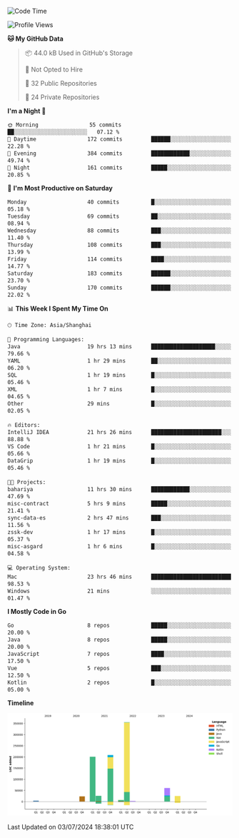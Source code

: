 <!--START_SECTION:waka-->
![Code Time](http://img.shields.io/badge/Code%20Time-2%2C484%20hrs%2017%20mins-blue)

![Profile Views](http://img.shields.io/badge/Profile%20Views-0-blue)

**🐱 My GitHub Data** 

> 📦 44.0 kB Used in GitHub's Storage 
 > 
> 🚫 Not Opted to Hire
 > 
> 📜 32 Public Repositories 
 > 
> 🔑 24 Private Repositories 
 > 
**I'm a Night 🦉** 

```text
🌞 Morning                55 commits          ██░░░░░░░░░░░░░░░░░░░░░░░   07.12 % 
🌆 Daytime                172 commits         ██████░░░░░░░░░░░░░░░░░░░   22.28 % 
🌃 Evening                384 commits         ████████████░░░░░░░░░░░░░   49.74 % 
🌙 Night                  161 commits         █████░░░░░░░░░░░░░░░░░░░░   20.85 % 
```
📅 **I'm Most Productive on Saturday** 

```text
Monday                   40 commits          █░░░░░░░░░░░░░░░░░░░░░░░░   05.18 % 
Tuesday                  69 commits          ██░░░░░░░░░░░░░░░░░░░░░░░   08.94 % 
Wednesday                88 commits          ███░░░░░░░░░░░░░░░░░░░░░░   11.40 % 
Thursday                 108 commits         ███░░░░░░░░░░░░░░░░░░░░░░   13.99 % 
Friday                   114 commits         ████░░░░░░░░░░░░░░░░░░░░░   14.77 % 
Saturday                 183 commits         ██████░░░░░░░░░░░░░░░░░░░   23.70 % 
Sunday                   170 commits         ██████░░░░░░░░░░░░░░░░░░░   22.02 % 
```


📊 **This Week I Spent My Time On** 

```text
🕑︎ Time Zone: Asia/Shanghai

💬 Programming Languages: 
Java                     19 hrs 13 mins      ████████████████████░░░░░   79.66 % 
YAML                     1 hr 29 mins        ██░░░░░░░░░░░░░░░░░░░░░░░   06.20 % 
SQL                      1 hr 19 mins        █░░░░░░░░░░░░░░░░░░░░░░░░   05.46 % 
XML                      1 hr 7 mins         █░░░░░░░░░░░░░░░░░░░░░░░░   04.65 % 
Other                    29 mins             █░░░░░░░░░░░░░░░░░░░░░░░░   02.05 % 

🔥 Editors: 
IntelliJ IDEA            21 hrs 26 mins      ██████████████████████░░░   88.88 % 
VS Code                  1 hr 21 mins        █░░░░░░░░░░░░░░░░░░░░░░░░   05.66 % 
DataGrip                 1 hr 19 mins        █░░░░░░░░░░░░░░░░░░░░░░░░   05.46 % 

🐱‍💻 Projects: 
bahariya                 11 hrs 30 mins      ████████████░░░░░░░░░░░░░   47.69 % 
misc-contract            5 hrs 9 mins        █████░░░░░░░░░░░░░░░░░░░░   21.41 % 
sync-data-es             2 hrs 47 mins       ███░░░░░░░░░░░░░░░░░░░░░░   11.56 % 
zssk-dev                 1 hr 17 mins        █░░░░░░░░░░░░░░░░░░░░░░░░   05.37 % 
misc-asgard              1 hr 6 mins         █░░░░░░░░░░░░░░░░░░░░░░░░   04.58 % 

💻 Operating System: 
Mac                      23 hrs 46 mins      █████████████████████████   98.53 % 
Windows                  21 mins             ░░░░░░░░░░░░░░░░░░░░░░░░░   01.47 % 
```

**I Mostly Code in Go** 

```text
Go                       8 repos             █████░░░░░░░░░░░░░░░░░░░░   20.00 % 
Java                     8 repos             █████░░░░░░░░░░░░░░░░░░░░   20.00 % 
JavaScript               7 repos             ████░░░░░░░░░░░░░░░░░░░░░   17.50 % 
Vue                      5 repos             ███░░░░░░░░░░░░░░░░░░░░░░   12.50 % 
Kotlin                   2 repos             █░░░░░░░░░░░░░░░░░░░░░░░░   05.00 % 
```



**Timeline**

![Lines of Code chart](https://raw.githubusercontent.com/youtiaoguagua/youtiaoguagua/master/assets/bar_graph.png)


 Last Updated on 03/07/2024 18:38:01 UTC
<!--END_SECTION:waka-->